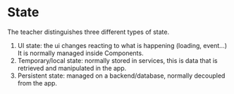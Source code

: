 # State

The teacher distinguishes three different types of state.

1. UI state: the ui changes reacting to what is happening (loading, event...)
It is normally managed inside Components.
1. Temporary/local state: normally stored in services, this is data that is retrieved
and manipulated in the app.
1. Persistent state: managed on a backend/database, normally decoupled from the app.
